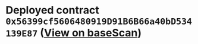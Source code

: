 
# Deployed contract `0x56399cf5606480919D91B6B66a40bD534139E87` ([View on baseScan](https://sepolia.basescan.org/address/0x56399cf5606480919D91B6B66a40bD534139E87))
